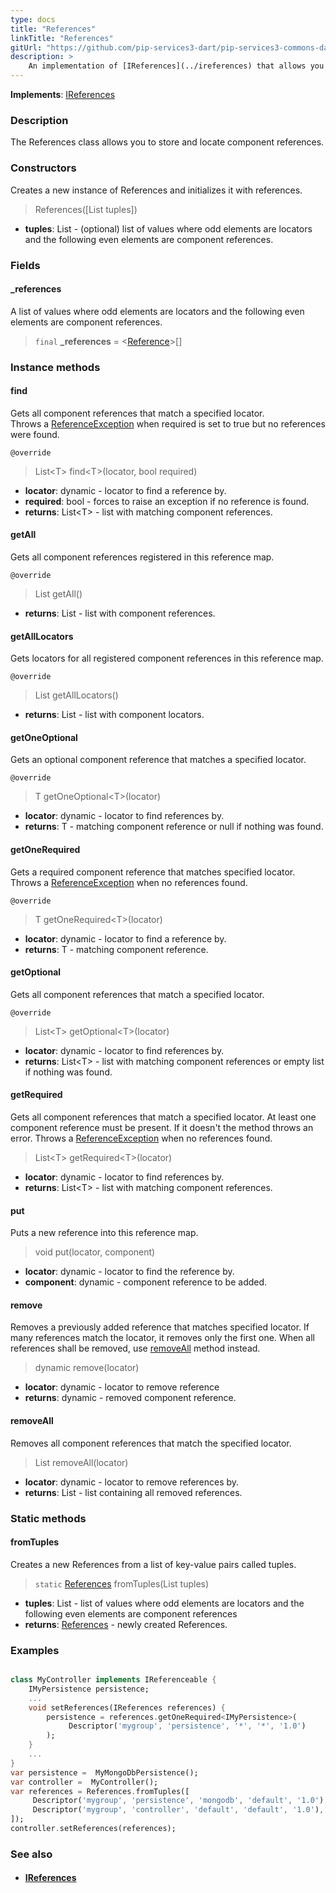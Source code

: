 ```yaml
---
type: docs
title: "References"
linkTitle: "References"
gitUrl: "https://github.com/pip-services3-dart/pip-services3-commons-dart"
description: >
    An implementation of [IReferences](../ireferences) that allows you to store and locate component references.
---
```


**Implements**: [IReferences](../ireferences)

### Description

The References class allows you to store and locate component references.

### Constructors
Creates a new instance of References and initializes it with references.

> References([List tuples])

- **tuples**: List - (optional) list of values where odd elements are locators and the following even elements are component references.

### Fields
<span class="hide-title-link">

#### _references
A list of values where odd elements are locators and the following even elements are component references.
> `final` **_references** = <[Reference](../reference)>[]

</span>

### Instance methods

#### find
Gets all component references that match a specified locator.  
Throws a [ReferenceException](../reference_exception) when required is set to true but no references were found.

`@override`
> List\<T\> find\<T\>(locator, bool required)

- **locator**: dynamic - locator to find a reference by.
- **required**: bool - forces to raise an exception if no reference is found.
- **returns**: List\<T\> - list with matching component references.

#### getAll
Gets all component references registered in this reference map.

`@override`
> List getAll()

- **returns**: List - list with component references.

#### getAllLocators
Gets locators for all registered component references in this reference map.

`@override`
> List getAllLocators()

- **returns**: List - list with component locators.

#### getOneOptional
Gets an optional component reference that matches a specified locator.

`@override`
> T getOneOptional\<T\>(locator)

- **locator**: dynamic - locator to find references by.
- **returns**: T - matching component reference or null if nothing was found.

#### getOneRequired
Gets a required component reference that matches specified locator.  
Throws a [ReferenceException](../reference_exception) when no references found.

`@override`
> T getOneRequired\<T\>(locator)

- **locator**: dynamic - locator to find a reference by.	 
- **returns**: T - matching component reference.

#### getOptional
Gets all component references that match a specified locator.

`@override`
> List\<T\> getOptional\<T\>(locator)

- **locator**: dynamic - locator to find references by.	 
- **returns**: List\<T\> - list with matching component references or empty list if nothing was found.

#### getRequired
Gets all component references that match a specified locator.
At least one component reference must be present.
If it doesn't the method throws an error.
Throws a [ReferenceException](../reference_exception) when no references found.

> List\<T\> getRequired\<T\>(locator)

- **locator**: dynamic - locator to find references by.
- **returns**: List\<T\> - list with matching component references.

#### put
Puts a new reference into this reference map.

> void put(locator, component)

- **locator**: dynamic - locator to find the reference by.
- **component**: dynamic - component reference to be added.


#### remove
Removes a previously added reference that matches specified locator.
If many references match the locator, it removes only the first one.
When all references shall be removed, use [removeAll](#removeall) method instead.

> dynamic remove(locator)

- **locator**: dynamic - locator to remove reference
- **returns**: dynamic - removed component reference.

#### removeAll
Removes all component references that match the specified locator. 

> List removeAll(locator)

- **locator**: dynamic - locator to remove references by.
- **returns**: List - list containing all removed references.

### Static methods

#### fromTuples
Creates a new References from a list of key-value pairs called tuples.

> `static` [References](../references) fromTuples(List tuples)

- **tuples**: List - list of values where odd elements are locators and the following even elements are component references
- **returns**: [References](../references) - newly created References.

### Examples

```dart

class MyController implements IReferenceable {
    IMyPersistence persistence;
    ...
    void setReferences(IReferences references) {
        persistence = references.getOneRequired<IMyPersistence>(
             Descriptor('mygroup', 'persistence', '*', '*', '1.0')
        );
    }
    ...
}
var persistence =  MyMongoDbPersistence();
var controller =  MyController();
var references = References.fromTuples([
     Descriptor('mygroup', 'persistence', 'mongodb', 'default', '1.0'), persistence,
     Descriptor('mygroup', 'controller', 'default', 'default', '1.0'), controller
]);
controller.setReferences(references);

```

### See also
- #### [IReferences](../ireferences)
